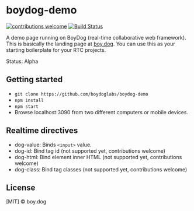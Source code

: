 # boydog-demo

[![contributions welcome](https://img.shields.io/badge/contributions-welcome-brightgreen.svg?style=flat)](https://github.com/boydoglabs/boydog-demo)
[![Build Status](https://travis-ci.org/boydoglabs/boydog-demo.png?branch=master)](https://travis-ci.org/boydoglabs/boydog-demo)

A demo page running on BoyDog (real-time collaborative web framework). This is basically the landing page at [boy.dog](http://boy.dog/).
You can use this as your starting boilerplate for your RTC projects.

Status: Alpha

## Getting started

 - `git clone https://github.com/boydoglabs/boydog-demo`
 - `npm install`
 - `npm start`
 - Browse localhost:3090 from two different computers or mobile devices.

## Realtime directives

 - dog-value: Binds `<input>` value.
 - dog-id: Bind tag id (not supported yet, contributions welcome)
 - dog-html: Bind element inner HTML (not supported yet, contributions welcome)
 - dog-class: Bind tag classes (not supported yet, contributions welcome)

## License

[MIT] © boy.dog